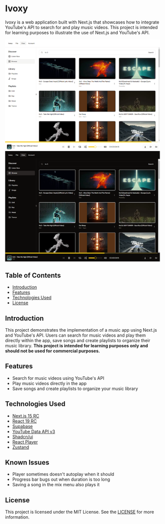 # Ivoxy

Ivoxy is a web application built with Next.js that showcases how to integrate YouTube's API to search for and play music videos. This project is intended for learning purposes to illustrate the use of Next.js and YouTube's API.

![Ivoxy Screenshot](./public/readme.png)
![Ivoxy Screenshot](./public/readme-dark.png)

## Table of Contents

-   [Introduction](#introduction)
-   [Features](#features)
-   [Technologies Used](#technologies-used)
-   [License](#license)

## Introduction

This project demonstrates the implementation of a music app using Next.js and YouTube's API. Users can search for music videos and play them directly within the app, save songs and create playlists to organize their music library.
**This project is intended for learning purposes only and should not be used for commercial purposes.**

## Features

-   Search for music videos using YouTube's API
-   Play music videos directly in the app
-   Save songs and create playlists to organize your music library

## Technologies Used

-   [Next.js 15 RC](https://nextjs.org/)
-   [React 19 RC](https://reactjs.org/)
-   [Supabase](https://supabase.com/)
-   [YouTube Data API v3](https://developers.google.com/youtube/v3)
-   [Shadcn/ui](https://ui.shadcn.com/)
-   [React Player](https://www.npmjs.com/package/react-player)
-   [Zustand](https://www.npmjs.com/package/zustand)

## Known Issues

-   Player sometimes doesn't autoplay when it should
-   Progress bar bugs out when duration is too long
-   Saving a song in the mix menu also plays it

## License

This project is licensed under the MIT License. See the [LICENSE](https://en.wikipedia.org/wiki/MIT_License) for more information.
